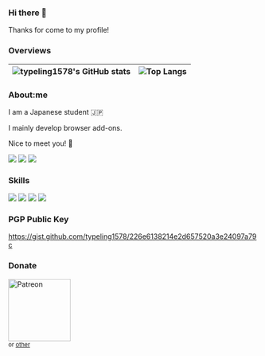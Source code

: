 ### Hi there 👋

Thanks for come to my profile!

### Overviews

| <img align="center" src="https://github-readme-stats.typeling1578.dev/?username=typeling1578&show_icons=true&theme=transparent&hide_border=true" alt="typeling1578's GitHub stats" /> | <img align="center" src="https://github-readme-stats.typeling1578.dev/top-langs/?username=typeling1578&theme=transparent&layout=compact&hide_border=true&exclude_repo=icns-code-cross-platform,Vivaldia,dino-game,com.android.music" alt="Top Langs" /> |
| ------------- | ------------- |

### About:me
I am a Japanese student 🇯🇵

I mainly develop browser add-ons.

Nice to meet you! 🤝

[![](https://img.shields.io/badge/Twitter-typeling1578-1d9bf0.svg?style=for-the-badge&logo=twitter&logoColor=ffffff)](https://twitter.com/typeling1578)
[![](https://img.shields.io/badge/Misskey-typeling1578@misskey.typeling1578.dev-9ec23f.svg?style=for-the-badge&logo=misskey&logoColor=ffffff)]()
[![](https://img.shields.io/badge/YouTube-typeling1578-ff0000.svg?style=for-the-badge&logo=youtube&logoColor=ffffff)](https://www.youtube.com/channel/UCW_yItmX2SbJDiOYBRXn1ZA)


### Skills
[![](https://img.shields.io/badge/-HTML-dd4b25.svg?style=flat-square&logo=html5&logoColor=ffffff)]()
[![](https://img.shields.io/badge/-CSS-254bdd.svg?style=flat-square&logo=css3&logoColor=ffffff)]()
[![](https://img.shields.io/badge/-JavaScript-efd81d.svg?style=flat-square&logo=javascript&logoColor=000000)]()
[![](https://img.shields.io/badge/-Golang-2cb6aa.svg?style=flat-square&logo=go&logoColor=ffffff)]()

### PGP Public Key
https://gist.github.com/typeling1578/226e6138214e2d657520a3e24097a79c

### Donate

<a href="https://patreon.com/typeling1578"><img width="125" src="https://c5.patreon.com/external/logo/become_a_patron_button.png" alt="Patreon" /></a>
<br>
<small>or [other](https://gist.github.com/typeling1578/4f703cbdae1de5a7ab3a738a0ac09b68)</small>
